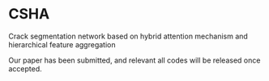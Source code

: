 # CSHA
Crack segmentation network based on hybrid attention mechanism and hierarchical feature aggregation

Our paper has been submitted, and relevant all codes will be released once accepted.
